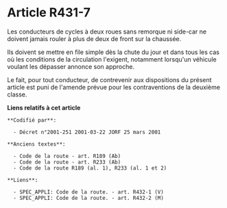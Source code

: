 # Article R431-7

Les conducteurs de cycles à deux roues sans remorque ni side-car ne doivent jamais rouler à plus de deux de front sur la
chaussée.

Ils doivent se mettre en file simple dès la chute du jour et dans tous les cas où les conditions de la circulation l'exigent,
notamment lorsqu'un véhicule voulant les dépasser annonce son approche.

Le fait, pour tout conducteur, de contrevenir aux dispositions du présent article est puni de l'amende prévue pour les
contraventions de la deuxième classe.

**Liens relatifs à cet article**

	**Codifié par**:

	  - Décret n°2001-251 2001-03-22 JORF 25 mars 2001

	**Anciens textes**:

	  - Code de la route - art. R189 (Ab)
	  - Code de la route - art. R233 (Ab)
	  - Code de la route R189 (al. 1), R233 (al. 1 et 2)

	**Liens**:

	  - SPEC_APPLI: Code de la route. - art. R432-1 (V)
	  - SPEC_APPLI: Code de la route. - art. R432-2 (M)

